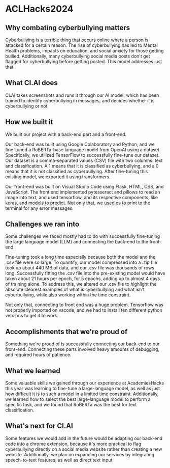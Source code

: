 # ACLHacks2024

## Why combating cyberbullying matters
Cyberbullying is a terrible thing that occurs online where a person is attacked for a certain reason. The rise of cyberbullying has led to Mental Health problems, impacts on education, and social anxiety for those getting bullied. Additionally, many cyberbullying social media posts don't get flagged for cyberbullying before getting posted. This model addresses just that.

## What CI.AI does
CI.AI takes screenshots and runs it through our AI model, which has been trained to identify cyberbullying in messages, and decides whether it is cyberbullying or not.

## How we built it
We built our project with a back-end part and a front-end. 

Our back-end was built using Google Colaboratory and Python, and we fine-tuned a RoBERTa-base language model from OpenAI using a dataset. Specifically, we utilized TensorFlow to successfully fine-tune our dataset. Our dataset is a comma-separated values (CSV) file with two columns: text and classification. A 1 means that it is classified as cyberbullying, and a 0 means that it is not classified as cyberbullying. After fine-tuning this existing model, we exported it using transformers.

Our front-end was built on Visual Studio Code using Flask, HTML, CSS, and JavaScript. The front end  implemented pytesseract and pillows to read an image into text, and used tensorflow, and its respective components, like keras, and models to predict. Not only that, we used os to print to the terminal for any error messages. 

## Challenges we ran into
Some challenges we faced mostly had to do with successfully fine-tuning the large language model (LLM) and connecting the back-end to the front-end. 

Fine-tuning took a long time especially because both the model and the .csv file were so large. To quantify, our model compressed into a .zip file took up about 440 MB of data, and our .csv file was thousands of rows long. Successfully fitting the .csv file into the pre-existing model would have taken about 21 hours per epoch, for 5 epochs, adding up to almost 4 days of training alone. To address this, we altered our .csv file to highlight the absolute clearest examples of what is cyberbullying and what isn't cyberbullying, while also working within the time constraint.

Not only that, connecting to front end was a huge problem. Tensorflow was not properly imported on vscode, and we had to install ten different python versions to get it to work. 

## Accomplishments that we're proud of
Something we're proud of is successfully connecting our back-end to our front-end. Connecting these parts involved heavy amounts of debugging, and required hours of patience.

## What we learned
Some valuable skills we gained through our experience at AcademiesHacks this year was learning to fine-tune a large-language model, as well as just how difficult it is to such a model in a limited time constraint. Additionally, we learned how to select the best large-language model to perform a specific task, and we found that RoBERTa was the best for text classification.

## What's next for CI.AI
Some features we would add in the future would be adapting our back-end code into a chrome extension, because it's more practical to flag cyberbullying directly on a social media website rather than creating a new website. Additionally, we plan on expanding our services by integrating speech-to-text features, as well as direct text input.
